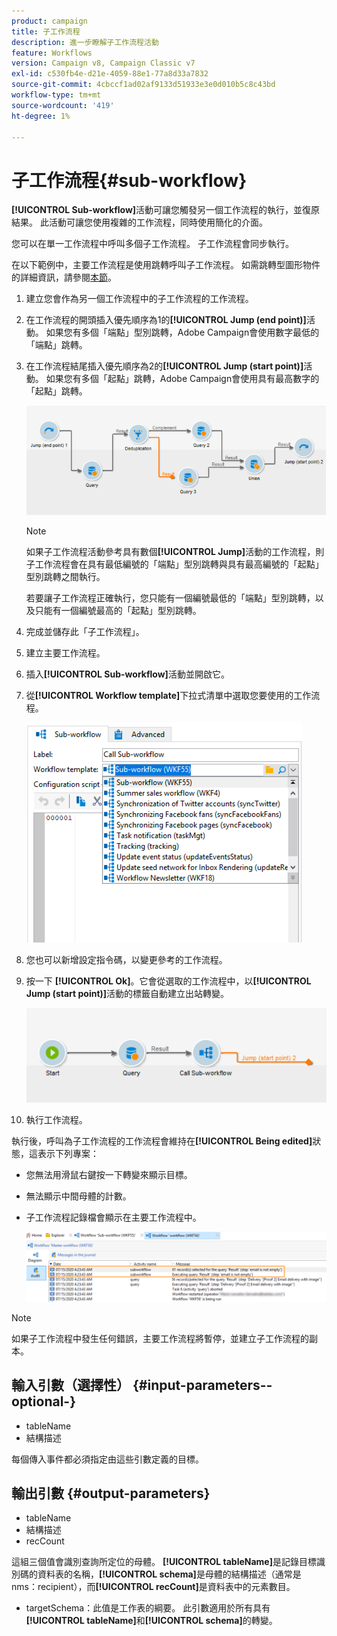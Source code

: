 ```yaml
---
product: campaign
title: 子工作流程
description: 進一步瞭解子工作流程活動
feature: Workflows
version: Campaign v8, Campaign Classic v7
exl-id: c530fb4e-d21e-4059-88e1-77a8d33a7832
source-git-commit: 4cbccf1ad02af9133d51933e3e0d010b5c8c43bd
workflow-type: tm+mt
source-wordcount: '419'
ht-degree: 1%

---
```


# 子工作流程{#sub-workflow}



**[!UICONTROL Sub-workflow]**&#x200B;活動可讓您觸發另一個工作流程的執行，並復原結果。 此活動可讓您使用複雜的工作流程，同時使用簡化的介面。

您可以在單一工作流程中呼叫多個子工作流程。 子工作流程會同步執行。

在以下範例中，主要工作流程是使用跳轉呼叫子工作流程。 如需跳轉型圖形物件的詳細資訊，請參閱[本節](jump-start-point-and-end-point.md)。

1. 建立您會作為另一個工作流程中的子工作流程的工作流程。
1. 在工作流程的開頭插入優先順序為1的&#x200B;**[!UICONTROL Jump (end point)]**&#x200B;活動。 如果您有多個「端點」型別跳轉，Adobe Campaign會使用數字最低的「端點」跳轉。
1. 在工作流程結尾插入優先順序為2的&#x200B;**[!UICONTROL Jump (start point)]**&#x200B;活動。 如果您有多個「起點」跳轉，Adobe Campaign會使用具有最高數字的「起點」跳轉。

   ![](assets/subworkflow_jumps.png)

   >[!NOTE]
   >
   >如果子工作流程活動參考具有數個&#x200B;**[!UICONTROL Jump]**&#x200B;活動的工作流程，則子工作流程會在具有最低編號的「端點」型別跳轉與具有最高編號的「起點」型別跳轉之間執行。
   >
   >若要讓子工作流程正確執行，您只能有一個編號最低的「端點」型別跳轉，以及只能有一個編號最高的「起點」型別跳轉。

1. 完成並儲存此「子工作流程」。
1. 建立主要工作流程。
1. 插入&#x200B;**[!UICONTROL Sub-workflow]**&#x200B;活動並開啟它。
1. 從&#x200B;**[!UICONTROL Workflow template]**&#x200B;下拉式清單中選取您要使用的工作流程。

   ![](assets/subworkflow_selection.png)

1. 您也可以新增設定指令碼，以變更參考的工作流程。
1. 按一下 **[!UICONTROL Ok]**。它會從選取的工作流程中，以&#x200B;**[!UICONTROL Jump (start point)]**&#x200B;活動的標籤自動建立出站轉變。

   ![](assets/subworkflow_outbound.png)

1. 執行工作流程。

執行後，呼叫為子工作流程的工作流程會維持在&#x200B;**[!UICONTROL Being edited]**&#x200B;狀態，這表示下列專案：

* 您無法用滑鼠右鍵按一下轉變來顯示目標。
* 無法顯示中間母體的計數。
* 子工作流程記錄檔會顯示在主要工作流程中。

  ![](assets/subworkflow_logs.png)

>[!NOTE]
>
>如果子工作流程中發生任何錯誤，主要工作流程將暫停，並建立子工作流程的副本。

## 輸入引數（選擇性） {#input-parameters--optional-}

* tableName
* 結構描述

每個傳入事件都必須指定由這些引數定義的目標。

## 輸出引數 {#output-parameters}

* tableName
* 結構描述
* recCount

這組三個值會識別查詢所定位的母體。 **[!UICONTROL tableName]**&#x200B;是記錄目標識別碼的資料表的名稱，**[!UICONTROL schema]**&#x200B;是母體的結構描述（通常是nms：recipient），而&#x200B;**[!UICONTROL recCount]**&#x200B;是資料表中的元素數目。

* targetSchema：此值是工作表的綱要。 此引數適用於所有具有&#x200B;**[!UICONTROL tableName]**&#x200B;和&#x200B;**[!UICONTROL schema]**&#x200B;的轉變。
